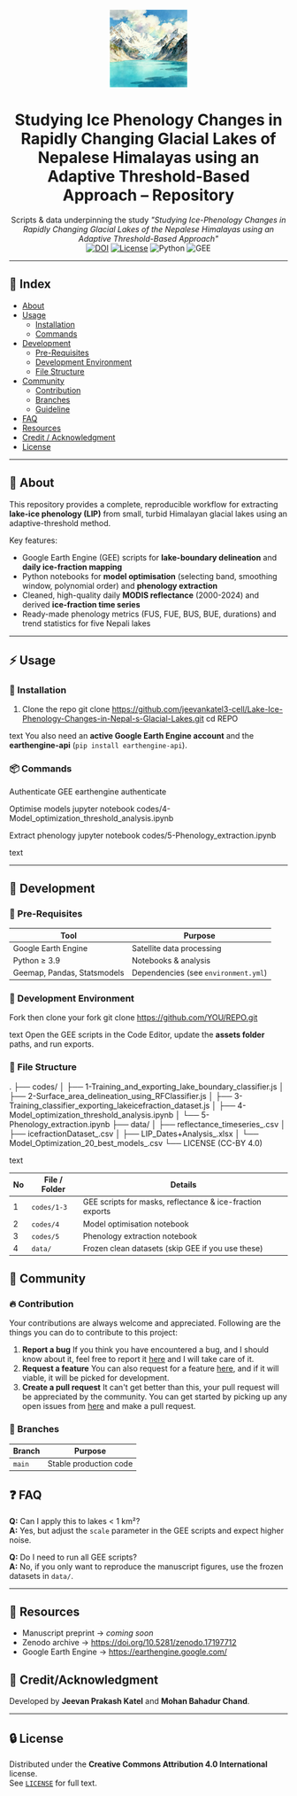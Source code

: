 <!-- PROJECT LOGO -->
<p align="center">
  <!-- Replace with a lake/glacier icon or your own logo -->
  <img src="https://github.com/jeevankatel3-cell/Lake-Ice-Phenology-Changes-in-Nepal-s-Glacial-Lakes/blob/main/Data/image.png" alt="Logo" width="140">
</p>

<h1 align="center">Studying Ice Phenology Changes in Rapidly Changing Glacial Lakes of Nepalese Himalayas using an Adaptive Threshold-Based Approach – Repository</h1>

<p align="center">
  Scripts & data underpinning the study
  <em>"Studying Ice-Phenology Changes in Rapidly Changing Glacial Lakes of the Nepalese Himalayas using an Adaptive Threshold-Based Approach"</em><br>
  <a href="https://doi.org/10.5281/zenodo.17197712"><img src="https://img.shields.io/badge/Zenodo-10.5281/zenodo.XXXXXXX-blue.svg?logo=zenodo" alt="DOI"></a>
  <a href="https://github.com/USERNAME/REPO/blob/main/LICENSE"><img src="https://img.shields.io/badge/License-CC--BY%204.0-lightgrey.svg?logo=creativecommons" alt="License"></a>
  <img alt="Python" src="https://img.shields.io/badge/Python-3.9%2B-blue?logo=python">
  <img alt="GEE" src="https://img.shields.io/badge/Google%20Earth%20Engine-Enabled-darkgreen?logo=google">
</p>

---

## 📒 Index
- [About](#-about)
- [Usage](#-usage)
  - [Installation](#installation)
  - [Commands](#commands)
- [Development](#-development)
  - [Pre-Requisites](#pre-requisites)
  - [Development Environment](#development-environment)
  - [File Structure](#file-structure)
- [Community](#-community)
  - [Contribution](#contribution)
  - [Branches](#branches)
  - [Guideline](#guideline)
- [FAQ](#-faq)
- [Resources](#resources)
- [Credit / Acknowledgment](#-creditacknowledgment)
- [License](#-license)

---

## 🔰 About
This repository provides a complete, reproducible workflow for extracting **lake-ice phenology (LIP)** from small, turbid Himalayan glacial lakes using an adaptive-threshold method.  

Key features:
- Google Earth Engine (GEE) scripts for **lake-boundary delineation** and **daily ice-fraction mapping**  
- Python notebooks for **model optimisation** (selecting band, smoothing window, polynomial order) and **phenology extraction**  
- Cleaned, high-quality daily **MODIS reflectance** (2000-2024) and derived **ice-fraction time series**  
- Ready-made phenology metrics (FUS, FUE, BUS, BUE, durations) and trend statistics for five Nepali lakes

---

## ⚡ Usage

### 🔌 Installation
1. Clone the repo
git clone https://github.com/jeevankatel3-cell/Lake-Ice-Phenology-Changes-in-Nepal-s-Glacial-Lakes.git
cd REPO

text
You also need an **active Google Earth Engine account** and the **earthengine-api** (`pip install earthengine-api`).

### 📦 Commands
Authenticate GEE
earthengine authenticate

Optimise models
jupyter notebook codes/4-Model_optimization_threshold_analysis.ipynb

Extract phenology
jupyter notebook codes/5-Phenology_extraction.ipynb

text

---

## 🔧 Development

### 📓 Pre-Requisites
| Tool | Purpose |
|------|---------|
| Google Earth Engine | Satellite data processing |
| Python ≥ 3.9      | Notebooks & analysis      |
| Geemap, Pandas, Statsmodels | Dependencies (see `environment.yml`) |

### 🔩 Development Environment
Fork then clone your fork
git clone https://github.com/YOU/REPO.git

text
Open the GEE scripts in the Code Editor, update the **assets folder** paths, and run exports.

### 📁 File Structure
.
├── codes/
│ ├── 1-Training_and_exporting_lake_boundary_classifier.js
│ ├── 2-Surface_area_delineation_using_RFClassifier.js
│ ├── 3-Training_classifier_exporting_lakeicefraction_dataset.js
│ ├── 4-Model_optimization_threshold_analysis.ipynb
│ └── 5-Phenology_extraction.ipynb
├── data/
│ ├── reflectance_timeseries_.csv
│ ├── icefractionDataset_.csv
│ ├── LIP_Dates+Analysis_.xlsx
│ └── Model_Optimization_20_best_models_.csv
└── LICENSE (CC-BY 4.0)

text

| No | File / Folder | Details |
|----|---------------|---------|
| 1 | `codes/1-3` | GEE scripts for masks, reflectance & ice-fraction exports |
| 2 | `codes/4` | Model optimisation notebook |
| 3 | `codes/5` | Phenology extraction notebook |
| 4 | `data/` | Frozen clean datasets (skip GEE if you use these) |


## 🌸 Community

### 🔥 Contribution
Your contributions are always welcome and appreciated. Following are the things you can do to contribute to this project:

1. **Report a bug** If you think you have encountered a bug, and I should know about it, feel free to report it [here](https://github.com/jeevankatel3-cell/Lake-Ice-Phenology-Changes-in-Nepal-s-Glacial-Lakes.git/issues) and I will take care of it.
2. **Request a feature** You can also request for a feature [here](https://github.com/jeevankatel3-cell/Lake-Ice-Phenology-Changes-in-Nepal-s-Glacial-Lakes.git/issues), and if it will viable, it will be picked for development.
3. **Create a pull request** It can't get better than this, your pull request will be appreciated by the community. You can get started by picking up any open issues from [here](https://github.com/jeevankatel3-cell/Lake-Ice-Phenology-Changes-in-Nepal-s-Glacial-Lakes.git/issues) and make a pull request.

### 🌵 Branches
| Branch | Purpose |
|--------|---------|
| `main` | Stable production code |

## ❓ FAQ
**Q:** Can I apply this to lakes < 1 km²?  
**A:** Yes, but adjust the `scale` parameter in the GEE scripts and expect higher noise.

**Q:** Do I need to run all GEE scripts?  
**A:** No, if you only want to reproduce the manuscript figures, use the frozen datasets in `data/`.

---

## 📄 Resources
- Manuscript preprint → *coming soon*  
- Zenodo archive → https://doi.org/10.5281/zenodo.17197712
- Google Earth Engine → https://earthengine.google.com/


## 🌟 Credit/Acknowledgment
Developed by **Jeevan Prakash Katel** and **Mohan Bahadur Chand**.  

---

## 🔒 License
Distributed under the **Creative Commons Attribution 4.0 International** license.  
See [`LICENSE`](LICENSE) for full text.




